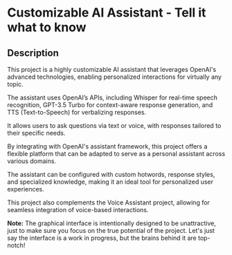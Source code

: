 # Customizable AI Assistant - Tell it what to know

## Description
This project is a highly customizable AI assistant that leverages OpenAI's advanced technologies, enabling personalized interactions for virtually any topic.

The assistant uses OpenAI’s APIs, including Whisper for real-time speech recognition, GPT-3.5 Turbo for context-aware response generation, and TTS (Text-to-Speech) for verbalizing responses.

It allows users to ask questions via text or voice, with responses tailored to their specific needs.

By integrating with OpenAI's assistant framework, this project offers a flexible platform that can be adapted to serve as a personal assistant across various domains.

The assistant can be configured with custom hotwords, response styles, and specialized knowledge, making it an ideal tool for personalized user experiences.

This project also complements the Voice Assistant project, allowing for seamless integration of voice-based interactions.

**Note:** The graphical interface is intentionally designed to be unattractive, just to make sure you focus on the true potential of the project. Let's just say the interface is a work in progress, but the brains behind it are top-notch!

